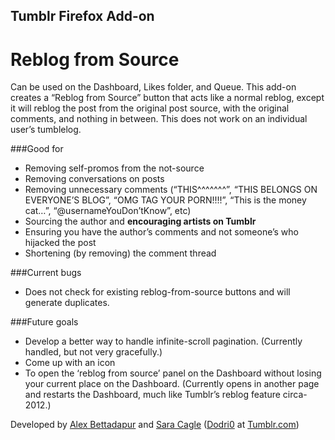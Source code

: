 ## Tumblr Firefox Add-on
# Reblog from Source
Can be used on the Dashboard, Likes folder, and Queue. This add-on creates a “Reblog from Source” button that acts like a normal reblog, except it will reblog the post from the original post source, with the original comments, and nothing in between. This does not work on an individual user’s tumblelog.

###Good for

* Removing self-promos from the not-source
* Removing conversations on posts
* Removing unnecessary comments (“THIS^^^^^^^”, “THIS BELONGS ON EVERYONE’S BLOG”, “OMG TAG YOUR PORN!!!!”, “This is the money cat…”, “@usernameYouDon’tKnow”, etc)
* Sourcing the author and **encouraging artists on Tumblr**
* Ensuring you have the author’s comments and not someone’s who hijacked the post
* Shortening (by removing) the comment thread

###Current bugs

* Does not check for existing reblog-from-source buttons and will generate duplicates.

###Future goals

* Develop a better way to handle infinite-scroll pagination. (Currently handled, but not very gracefully.)
* Come up with an icon
* To open the ‘reblog from source’ panel on the Dashboard without losing your current place on the Dashboard. (Currently opens in another page and restarts the Dashboard, much like Tumblr’s reblog feature circa-2012.)

Developed by [Alex Bettadapur](http://alex.bettadapur.com/) and [Sara Cagle](http://saracagle.com) ([Dodri0](http://dodri0.tumblr.com) at [Tumblr.com](http://tumblr.com))
